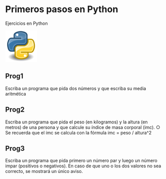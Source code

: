 # Primeros pasos en Python

Ejercicios en Python

![Screenshot](Python.png)

## Prog1

Escriba un programa que pida dos números y que escriba su media aritmética

## Prog2

Escriba un programa que pida el peso (en kilogramos) y la altura (en metros) de una persona
y que calcule su índice de masa corporal (imc).
○ Se recuerda que el imc se calcula con la fórmula imc = peso / altura^2

## Prog3

Escriba un programa que pida primero un número par y luego un número impar (positivos o negativos). En caso de que uno o los dos valores no sea correcto, se mostrará un único aviso.
